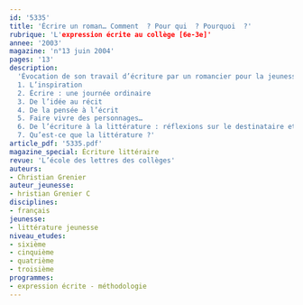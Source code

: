 ```yaml
---
id: '5335'
title: 'Écrire un roman… Comment  ? Pour qui  ? Pourquoi  ?'
rubrique: 'L'expression écrite au collège [6e-3e]'
annee: '2003'
magazine: 'n°13 juin 2004'
pages: '13'
description: 
  'Évocation de son travail d’écriture par un romancier pour la jeunesse…
  1. L’inspiration
  2. Écrire : une journée ordinaire
  3. De l’idée au récit
  4. De la pensée à l’écrit
  5. Faire vivre des personnages…
  6. De l’écriture à la littérature : réflexions sur le destinataire et sur l’écho qu’il reçoit
  7. Qu’est-ce que la littérature ?'
article_pdf: '5335.pdf'
magazine_special: Écriture littéraire
revue: 'L’école des lettres des collèges'
auteurs:
- Christian Grenier
auteur_jeunesse:
- hristian Grenier C
disciplines:
- français
jeunesse:
- littérature jeunesse
niveau_etudes:
- sixième
- cinquième
- quatrième
- troisième
programmes:
- expression écrite - méthodologie
---
```


